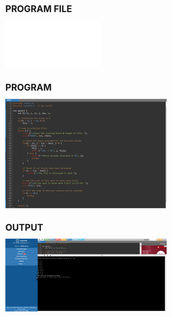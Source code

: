 # PROGRAM FILE
![PROGRAM FILE](SEQUENTIAL.c)
# PROGRAM
![PROGRAM](PROGRAM.png)
# OUTPUT
![OUTPUT](OUTPUT.png)
